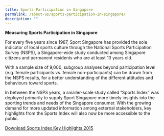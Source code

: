 ```yaml
---
title: Sports Participation in Singapore
permalink: /about-us/sports-participation-in-singapore/
description: ""
---
```

**Measuring Sports Participation in Singapore**  
  
For every five years since 1987, Sport Singapore has provided the sole indicator of local sports culture through the National Sports Participation Survey (NSPS), a Singapore-wide study conducted among Singapore citizens and permanent residents who are at least 13 years old.  
  
With a sample size of 9,000, subgroup analyses beyond participation level (e.g. female participants vs. female non-participants) can be drawn from the NSPS results, for a better understanding of the different attitudes and behaviours toward sports.  
  
In between the NSPS years, a smaller-scale study called “Sports Index” was deployed primarily to supply Sport Singapore more timely insights into the sporting trends and needs of the Singapore consumer. With the growing demand for more updated information among external stakeholders, key highlights from the Sports Index will also now be more accessible to the public.

[Download Sports Index Key Highlights 2015](/files/About%20Us/Sports%20Participation/Sports%20Index%202015.pdf)